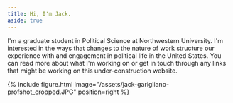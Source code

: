 ```yaml
---
title: Hi, I'm Jack.
aside: true
---
```

I'm a graduate student in Political Science at Northwestern University. I'm interested in the ways that changes to the nature of work structure our experience with and engagement in political life in the United States. You can read more about what I'm working on or get in touch through any links that might be working on this under-construction website.

{% include figure.html image="/assets/jack-garigliano-profshot_cropped.JPG" position=right %}
